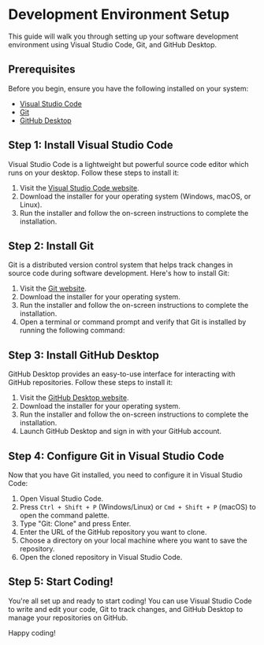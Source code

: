 # Development Environment Setup

This guide will walk you through setting up your software development environment using Visual Studio Code, Git, and GitHub Desktop.

## Prerequisites

Before you begin, ensure you have the following installed on your system:

- [Visual Studio Code](https://code.visualstudio.com/)
- [Git](https://git-scm.com/)
- [GitHub Desktop](https://desktop.github.com/)

## Step 1: Install Visual Studio Code

Visual Studio Code is a lightweight but powerful source code editor which runs on your desktop. Follow these steps to install it:

1. Visit the [Visual Studio Code website](https://code.visualstudio.com/).
2. Download the installer for your operating system (Windows, macOS, or Linux).
3. Run the installer and follow the on-screen instructions to complete the installation.

## Step 2: Install Git

Git is a distributed version control system that helps track changes in source code during software development. Here's how to install Git:

1. Visit the [Git website](https://git-scm.com/).
2. Download the installer for your operating system.
3. Run the installer and follow the on-screen instructions to complete the installation.
4. Open a terminal or command prompt and verify that Git is installed by running the following command:

## Step 3: Install GitHub Desktop

GitHub Desktop provides an easy-to-use interface for interacting with GitHub repositories. Follow these steps to install it:

1. Visit the [GitHub Desktop website](https://desktop.github.com/).
2. Download the installer for your operating system.
3. Run the installer and follow the on-screen instructions to complete the installation.
4. Launch GitHub Desktop and sign in with your GitHub account.

## Step 4: Configure Git in Visual Studio Code

Now that you have Git installed, you need to configure it in Visual Studio Code:

1. Open Visual Studio Code.
2. Press `Ctrl + Shift + P` (Windows/Linux) or `Cmd + Shift + P` (macOS) to open the command palette.
3. Type "Git: Clone" and press Enter.
4. Enter the URL of the GitHub repository you want to clone.
5. Choose a directory on your local machine where you want to save the repository.
6. Open the cloned repository in Visual Studio Code.

## Step 5: Start Coding!

You're all set up and ready to start coding! You can use Visual Studio Code to write and edit your code, Git to track changes, and GitHub Desktop to manage your repositories on GitHub.

Happy coding!

